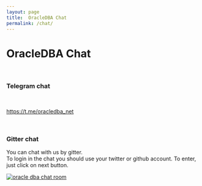 ```yaml
---
layout: page
title:  OracleDBA Chat
permalink: /chat/
---
```


# OracleDBA Chat

<br/>

### Telegram chat

<br/>

https://t.me/oracledba_net


<br/>

### Gitter chat


You can chat with us by gitter. <br/>
To login in the chat you should use your twitter or github account. To enter, just click on next button.

<a href="https://gitter.im/oracle-dba-ru/Lobby" rel="nofollow"><img src="https://badges.gitter.im/oracle-dba-ru/Lobby.svg" alt="oracle dba chat room"></a>
